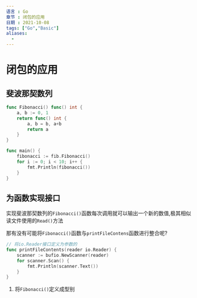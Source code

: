 ```yaml
---
语言 : Go
章节 : 闭包的应用
日期 : 2021-10-08
tags: ["Go","Basic"]
aliases:
  - 
---
```


# 闭包的应用

## 斐波那契数列

```go
func Fibonacci() func() int {  
	a, b := 0, 1  
	return func() int {  
		a, b = b, a+b  
		return a  
	}  
}

func main() {  
	fibonacci := fib.Fibonacci()  
	for i := 0; i < 10; i++ {  
		fmt.Println(fibonacci())  
	}
}
```

## 为函数实现接口

实现斐波那契数列的`Fibonacci()`函数每次调用就可以输出一个新的数值,极其相似读文件使用的`Read()`方法

那有没有可能将`Fibonacci()`函数与`printFileContens`函数进行整合呢?

```go
// 将io.Reader接口定义为参数的
func printFileContents(reader io.Reader) {  
	scanner := bufio.NewScanner(reader)  
	for scanner.Scan() {  
		fmt.Println(scanner.Text())  
	}
}
```

1. 将`Fibonacci()`定义成型别
```go
```
